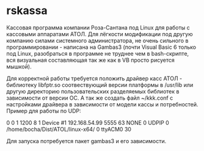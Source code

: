 # rskassa
Кассовая программа компании Роза-Сантана под Linux для работы с кассовыми аппаратами АТОЛ. Для лёгкости модификации под другую компанию силами системного администратора, не очень сильного в программировании - написана на Gambas3 (почти Visual Basic 6 только под Linux, разобраться в программе не труднее чем в bash-скрипте, вся визуальная составляющая так же как в VB просто рисуется мышкой).

Для корректной работы требуется положить драйвер касс АТОЛ - библиотеку libfptr.so соотвествующий версии платформы в /usr/lib или другую директорию пользовательских разделяемых библиотек в зависимости от версии ОС. А так же создать файл ~/kkk.conf с настройками драйвера в зависимости от модели кассы и потребностей. Пример для работы по UDP:

<?xml version="1.0" encoding="UTF-8"?>
<settings version="5">
    <value name="AccessPassword">0</value>
    <value name="AutoDisableBluetooth">0</value>
    <value name="AutoEnableBluetooth">1</value>
    <value name="BaudRate">1200</value>
    <value name="Bits">8</value>
    <value name="ConnectionType">1</value>
    <value name="DeviceName">Device #1</value>
    <value name="IPAddress">192.168.54.99</value>
    <value name="IPPort">5555</value>
    <value name="MACAddress"></value>
    <value name="Model">63</value>
    <value name="OfdPort">NONE</value>
    <value name="Parity">0</value>
    <value name="Port">UDPIP</value>
    <value name="Protocol">0</value>
    <value name="SearchDir">/home/bocha/Dist/ATOL/linux-x64/</value>
    <value name="StopBits">0</value>
    <value name="TTYSuffix">ttyACM0</value>
    <value name="UserPassword">30</value>
</settings>

Для запуска потребуется пакет gambas3 и его зависимости.
